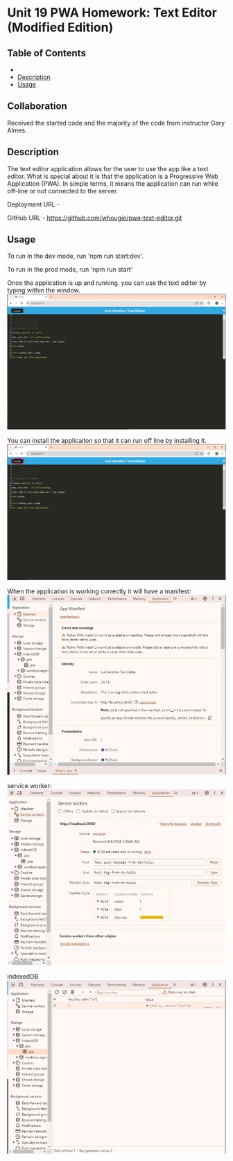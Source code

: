 # Unit 19 PWA Homework: Text Editor (Modified Edition)

## Table of Contents
- 
- [Description](#description)
- [Usage](#usage)

## Collaboration
Received the started code and the majority of the code from instructor Gary Almes.

## Description
The text editor application allows for the user to use the app like a text editor.  What is special about it is that the application is a Progressive Web Application (PWA).  In simple terms, it means the application can run while off-line or not connected to the server.

Deployment URL - 

GitHub URL - https://github.com/whougie/pwa-text-editor.git

## Usage
To run in the dev mode, run 'npm run start:dev'.

To run in the prod mode, run 'npm run start'

Once the application is up and running, you can use the text editor by typing within the window.
![alt text](./images/image-2.png)

You can install the applicaiton so that it can run off line by installing it.
![alt text](./images/image-1.png)

When the application is working correctly it will have a manifest:
![alt text](./images/image-3.png)

service worker:
![alt text](./images/image-6.png)

indexedDB
![alt text](./images/image-5.png)